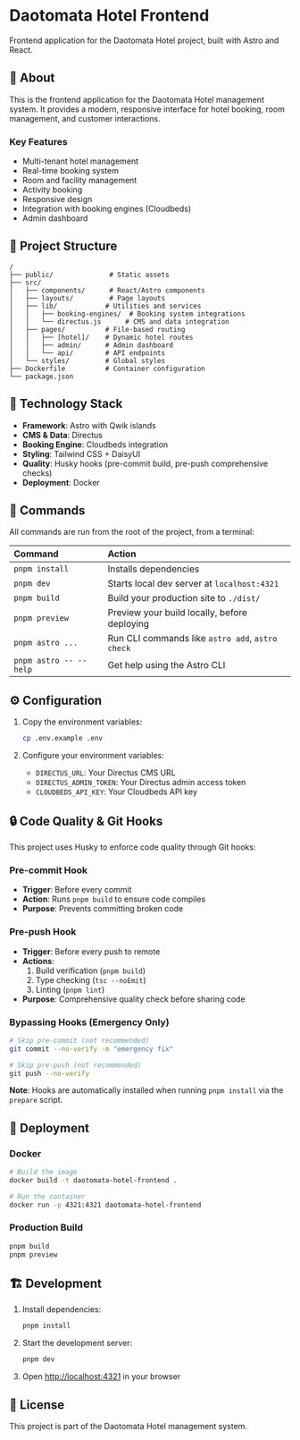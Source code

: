 # Daotomata Hotel Frontend

Frontend application for the Daotomata Hotel project, built with Astro and React.

## 🏨 About

This is the frontend application for the Daotomata Hotel management system. It provides a modern, responsive interface for hotel booking, room management, and customer interactions.

### Key Features

- Multi-tenant hotel management
- Real-time booking system
- Room and facility management
- Activity booking
- Responsive design
- Integration with booking engines (Cloudbeds)
- Admin dashboard

## 🚀 Project Structure

```text
/
├── public/              # Static assets
├── src/
│   ├── components/      # React/Astro components
│   ├── layouts/         # Page layouts
│   ├── lib/            # Utilities and services
│   │   ├── booking-engines/  # Booking system integrations
│   │   └── directus.js      # CMS and data integration
│   ├── pages/          # File-based routing
│   │   ├── [hotel]/    # Dynamic hotel routes
│   │   ├── admin/      # Admin dashboard
│   │   └── api/        # API endpoints
│   └── styles/         # Global styles
├── Dockerfile          # Container configuration
└── package.json
```

## 🔧 Technology Stack

- **Framework**: Astro with Qwik islands
- **CMS & Data**: Directus
- **Booking Engine**: Cloudbeds integration
- **Styling**: Tailwind CSS + DaisyUI
- **Quality**: Husky hooks (pre-commit build, pre-push comprehensive checks)
- **Deployment**: Docker

## 🧞 Commands

All commands are run from the root of the project, from a terminal:

| Command                | Action                                           |
| :--------------------- | :----------------------------------------------- |
| `pnpm install`         | Installs dependencies                            |
| `pnpm dev`             | Starts local dev server at `localhost:4321`      |
| `pnpm build`           | Build your production site to `./dist/`          |
| `pnpm preview`         | Preview your build locally, before deploying     |
| `pnpm astro ...`       | Run CLI commands like `astro add`, `astro check` |
| `pnpm astro -- --help` | Get help using the Astro CLI                     |

## ⚙️ Configuration

1. Copy the environment variables:
   ```bash
   cp .env.example .env
   ```

2. Configure your environment variables:
   - `DIRECTUS_URL`: Your Directus CMS URL
   - `DIRECTUS_ADMIN_TOKEN`: Your Directus admin access token
   - `CLOUDBEDS_API_KEY`: Your Cloudbeds API key

## 🔒 Code Quality & Git Hooks

This project uses Husky to enforce code quality through Git hooks:

### Pre-commit Hook
- **Trigger**: Before every commit
- **Action**: Runs `pnpm build` to ensure code compiles
- **Purpose**: Prevents committing broken code

### Pre-push Hook
- **Trigger**: Before every push to remote
- **Actions**:
  1. Build verification (`pnpm build`)
  2. Type checking (`tsc --noEmit`)
  3. Linting (`pnpm lint`)
- **Purpose**: Comprehensive quality check before sharing code

### Bypassing Hooks (Emergency Only)
```bash
# Skip pre-commit (not recommended)
git commit --no-verify -m "emergency fix"

# Skip pre-push (not recommended)
git push --no-verify
```

**Note**: Hooks are automatically installed when running `pnpm install` via the `prepare` script.

## 🚀 Deployment

### Docker

```bash
# Build the image
docker build -t daotomata-hotel-frontend .

# Run the container
docker run -p 4321:4321 daotomata-hotel-frontend
```

### Production Build

```bash
pnpm build
pnpm preview
```

## 🏗️ Development

1. Install dependencies:
   ```bash
   pnpm install
   ```

2. Start the development server:
   ```bash
   pnpm dev
   ```

3. Open [http://localhost:4321](http://localhost:4321) in your browser

## 📝 License

This project is part of the Daotomata Hotel management system.
